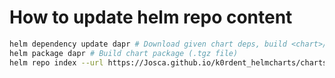 # How to update helm repo content

~~~bash
helm dependency update dapr # Download given chart deps, build <chart>/Chart.lock file
helm package dapr # Build chart package (.tgz file)
helm repo index --url https://Josca.github.io/k0rdent_helmcharts/charts . # update index.yaml
~~~
